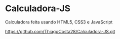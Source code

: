 # Calculadora-JS

Calculadora feita usando HTML5, CSS3 e JavaScript

https://github.com/ThiagoCosta28/Calculadora-JS.git
